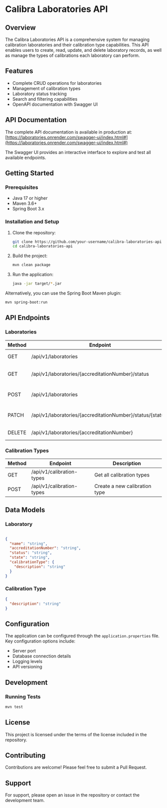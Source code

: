 # Calibra Laboratories API

## Overview

The Calibra Laboratories API is a comprehensive system for managing calibration laboratories and their calibration type capabilities. This API enables users to create, read, update, and delete laboratory records, as well as manage the types of calibrations each laboratory can perform.

## Features

- Complete CRUD operations for laboratories
- Management of calibration types
- Laboratory status tracking
- Search and filtering capabilities
- OpenAPI documentation with Swagger UI

## API Documentation

The complete API documentation is available in production at:
[https://laboratories.onrender.com/swagger-ui/index.html#](https://laboratories.onrender.com/swagger-ui/index.html#)

The Swagger UI provides an interactive interface to explore and test all available endpoints.

## Getting Started

### Prerequisites

- Java 17 or higher
- Maven 3.6+
- Spring Boot 3.x

### Installation and Setup

1. Clone the repository:

   ```bash
   git clone https://github.com/your-username/calibra-laboratories-api.git
   cd calibra-laboratories-api
   ```

2. Build the project:

   ```bash
   mvn clean package
   ```

3. Run the application:

   ```bash
   java -jar target/*.jar
   ```

Alternatively, you can use the Spring Boot Maven plugin:

```bash
mvn spring-boot:run
```

## API Endpoints

### Laboratories

| Method | Endpoint | Description |
|--------|----------|-------------|
| GET    | /api/v1/laboratories | Get all laboratories |
| GET    | /api/v1/laboratories/{accreditationNumber}/status | Get laboratory status |
| POST   | /api/v1/laboratories | Create a new laboratory |
| PATCH  | /api/v1/laboratories/{accreditationNumber}/status/{status} | Update laboratory status |
| DELETE | /api/v1/laboratories/{accreditationNumber} | Delete a laboratory |

### Calibration Types

| Method | Endpoint | Description |
|--------|----------|-------------|
| GET    | /api/v1/calibration-types | Get all calibration types |
| POST   | /api/v1/calibration-types | Create a new calibration type |

## Data Models

### Laboratory

```json

{
  "name": "string",
  "accreditationNumber": "string",
  "status": "string",
  "state": "string",
  "calibrationType": {
    "description": "string"
  }
}
```

### Calibration Type

```json
{
  "description": "string"
}
```

## Configuration

The application can be configured through the `application.properties` file. Key configuration options include:

- Server port
- Database connection details
- Logging levels
- API versioning

## Development

### Running Tests

```bash
mvn test
```

## License

This project is licensed under the terms of the license included in the repository.

## Contributing

Contributions are welcome! Please feel free to submit a Pull Request.

## Support

For support, please open an issue in the repository or contact the development team.
